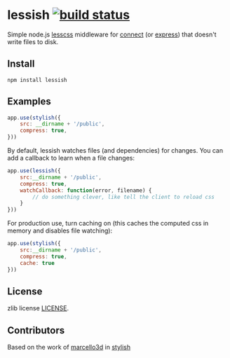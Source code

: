 lessish [![build status](https://secure.travis-ci.org/shtylman/node-lessish.png)](http://travis-ci.org/shtylman/node-lessish)
============

Simple node.js [lesscss](stylus) middleware for 
[connect](https://github.com/senchalabs/connect) (or [express](http://expressjs.com/)) that doesn't write files to disk.

Install
------

```
npm install lessish
```

Examples
--------

```js
app.use(stylish({
    src: __dirname + '/public',
    compress: true,
}))
```

By default, lessish watches files (and dependencies) for changes. You can add a callback to learn when a file changes:

```js
app.use(lessish({
    src:__dirname + '/public',
    compress: true,
    watchCallback: function(error, filename) {
        // do something clever, like tell the client to reload css
    }
}))
```

For production use, turn caching on (this caches the computed css in memory and disables file watching):

```js
app.use(stylish({
    src:__dirname + '/public',
    compress: true,
    cache: true
}))
```

License
-------
zlib license [LICENSE](LICENSE).

Contributors
-------
Based on the work of [marcello3d](https://github.com/marcello3d) in [stylish](https://github.com/marcello3d/node-stylish)
